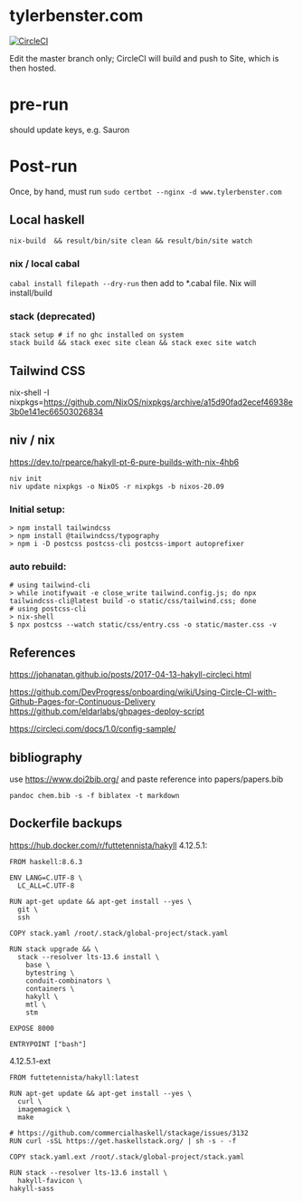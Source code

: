 # tylerbenster.com
[![CircleCI](https://circleci.com/gh/tbenst/tylerbenster.com.svg?style=svg&circle-token=644c3e1960b39a2a19cd795f1690f733a63a52a7)](https://circleci.com/gh/tbenst/tylerbenster.com)

Edit the master branch only; CircleCI will build and push to Site, which is then hosted.

# pre-run
should update keys, e.g. Sauron

# Post-run
Once, by hand, must run `sudo certbot --nginx -d www.tylerbenster.com`

## Local haskell
```
nix-build  && result/bin/site clean && result/bin/site watch
```

### nix / local cabal
`cabal install filepath --dry-run` then add to *.cabal file. Nix will install/build
### stack (deprecated)
```
stack setup # if no ghc installed on system
stack build && stack exec site clean && stack exec site watch
```

## Tailwind CSS
nix-shell -I nixpkgs=https://github.com/NixOS/nixpkgs/archive/a15d90fad2ecef46938e3b0e141ec66503026834

## niv / nix
https://dev.to/rpearce/hakyll-pt-6-pure-builds-with-nix-4hb6
```
niv init
niv update nixpkgs -o NixOS -r nixpkgs -b nixos-20.09
```

### Initial setup:
```
> npm install tailwindcss
> npm install @tailwindcss/typography
> npm i -D postcss postcss-cli postcss-import autoprefixer
```

### auto rebuild:
```
# using tailwind-cli
> while inotifywait -e close_write tailwind.config.js; do npx tailwindcss-cli@latest build -o static/css/tailwind.css; done
# using postcss-cli
> nix-shell
$ npx postcss --watch static/css/entry.css -o static/master.css -v
```

## References
https://johanatan.github.io/posts/2017-04-13-hakyll-circleci.html

https://github.com/DevProgress/onboarding/wiki/Using-Circle-CI-with-Github-Pages-for-Continuous-Delivery
https://github.com/eldarlabs/ghpages-deploy-script

https://circleci.com/docs/1.0/config-sample/

## bibliography
use https://www.doi2bib.org/ and paste reference into papers/papers.bib
```
pandoc chem.bib -s -f biblatex -t markdown
```

## Dockerfile backups
https://hub.docker.com/r/futtetennista/hakyll
4.12.5.1:

```
FROM haskell:8.6.3

ENV LANG=C.UTF-8 \
  LC_ALL=C.UTF-8

RUN apt-get update && apt-get install --yes \
  git \
  ssh

COPY stack.yaml /root/.stack/global-project/stack.yaml

RUN stack upgrade && \
  stack --resolver lts-13.6 install \
    base \
    bytestring \
    conduit-combinators \
    containers \
    hakyll \
    mtl \
    stm

EXPOSE 8000

ENTRYPOINT ["bash"]
```

4.12.5.1-ext
```
FROM futtetennista/hakyll:latest

RUN apt-get update && apt-get install --yes \
  curl \
  imagemagick \
  make

# https://github.com/commercialhaskell/stackage/issues/3132
RUN curl -sSL https://get.haskellstack.org/ | sh -s - -f

COPY stack.yaml.ext /root/.stack/global-project/stack.yaml

RUN stack --resolver lts-13.6 install \
  hakyll-favicon \
hakyll-sass
```
